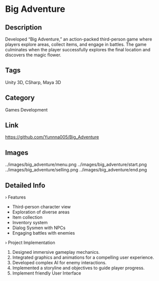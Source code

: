 # Big Adventure

## Description
Developed “Big Adventure,” an action-packed third-person game where players explore areas, collect items, and engage in battles. The game culminates when the player successfully explores the final location and discovers the magic flower.

## Tags
Unity 3D, CSharp, Maya 3D 

## Category
Games Development

## Link
https://github.com/Yunnna005/Big_Adventure

## Images
../images/big_adventure/menu.png
../images/big_adventure/start.png
../images/big_adventure/selling.png
../images/big_adventure/end.png

## Detailed Info
› Features

* Third-person character view
* Exploration of diverse areas
* Item collection
* Inventory system
* Dialog Sysmen with NPCs
* Engaging battles with enemies

› Project Implementation

1. Designed immersive gameplay mechanics.
1. Integrated graphics and animations for a compelling user experience.
1. Developed complex AI for enemy interactions.
1. Implemented a storyline and objectives to guide player progress.
1. Implement friendly User Interface